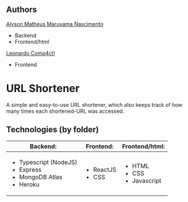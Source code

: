 ## Authors

[Alyson Matheus Maruyama Nascimento](https://github.com/alyson1907)

- Backend
- Frontend/html

[Leonardo Comp4ct!](https://github.com/Leozinhuwu)

- Frontend

# URL Shortener

A simple and easy-to-use URL shortener, which also keeps track of how many times each shortened-URL was accessed.

## Technologies (by folder)

| **Backend:**                                                                               | **Frontend:**             | **Frontend/html:** |
| ------------------------------------------------------------------------------------------ | ------------------------- | ------------------ |
| <ul><li>Typescript (NodeJS)</li><li>Express</li><li>MongoDB Atlas</li><li>Heroku</li></ul> | <ul><li>ReactJS</li><li>CSS</li></ul> | <ul><li>HTML</li><li>CSS</li><li>Javascript</li></ul>|
